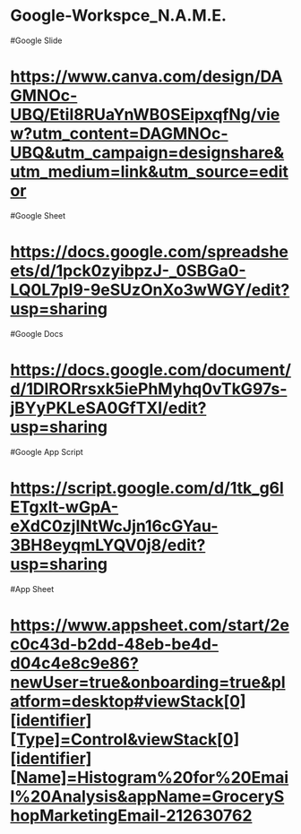 # Google-Workspce_N.A.M.E.

#Google Slide
# https://www.canva.com/design/DAGMNOc-UBQ/EtiI8RUaYnWB0SEipxqfNg/view?utm_content=DAGMNOc-UBQ&utm_campaign=designshare&utm_medium=link&utm_source=editor

#Google Sheet
# https://docs.google.com/spreadsheets/d/1pck0zyibpzJ-_0SBGa0-LQ0L7pI9-9eSUzOnXo3wWGY/edit?usp=sharing

#Google Docs
# https://docs.google.com/document/d/1DlRORrsxk5iePhMyhq0vTkG97s-jBYyPKLeSA0GfTXI/edit?usp=sharing

#Google App Script
# https://script.google.com/d/1tk_g6lETgxlt-wGpA-eXdC0zjINtWcJjn16cGYau-3BH8eyqmLYQV0j8/edit?usp=sharing

#App Sheet
# https://www.appsheet.com/start/2ec0c43d-b2dd-48eb-be4d-d04c4e8c9e86?newUser=true&onboarding=true&platform=desktop#viewStack[0][identifier][Type]=Control&viewStack[0][identifier][Name]=Histogram%20for%20Email%20Analysis&appName=GroceryShopMarketingEmail-212630762
